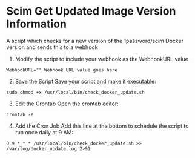 # Scim Get Updated Image Version Information
A script which checks for a new version of the 1password/scim Docker version and sends this to a webhook
1. Modify the script to include your webhook as the WebhookURL value
```   
WebhookURL="" Webhook URL value goes here
```  
2. Save the Script
Save your script and make it executable:
```
sudo chmod +x /usr/local/bin/check_docker_update.sh
```

3. Edit the Crontab
Open the crontab editor:
```
crontab -e
```

4. Add the Cron Job
Add this line at the bottom to schedule the script to run once daily at 9 AM:
```
0 9 * * * /usr/local/bin/check_docker_update.sh >> /var/log/docker_update.log 2>&1
```
